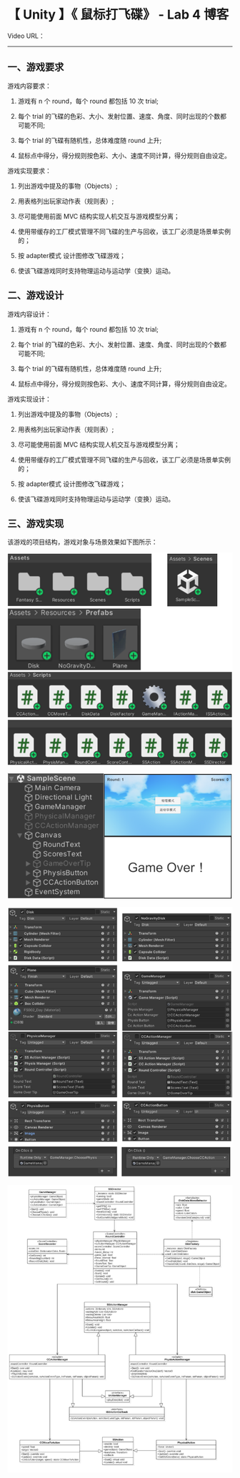 # 【 Unity 】《 鼠标打飞碟》 - Lab 4 博客 

Video URL：

---

## 一、游戏要求 

游戏内容要求：

1. 游戏有 n 个 round，每个 round 都包括 10 次 trial;

2. 每个 trial 的飞碟的色彩、大小、发射位置、速度、角度、同时出现的个数都可能不同;

3. 每个 trial 的飞碟有随机性，总体难度随 round 上升;

4. 鼠标点中得分，得分规则按色彩、大小、速度不同计算，得分规则自由设定。

游戏实现要求：

1. 列出游戏中提及的事物（Objects）;

2. 用表格列出玩家动作表（规则表）;

3. 尽可能使用前面 MVC 结构实现人机交互与游戏模型分离；
4. 使用带缓存的工厂模式管理不同飞碟的生产与回收，该工厂必须是场景单实例的；
5. 按 adapter模式 设计图修改飞碟游戏；

6. 使该飞碟游戏同时支持物理运动与运动学（变换）运动。

## 二、游戏设计 

游戏内容设计：

1. 游戏有 n 个 round，每个 round 都包括 10 次 trial;

2. 每个 trial 的飞碟的色彩、大小、发射位置、速度、角度、同时出现的个数都可能不同;

3. 每个 trial 的飞碟有随机性，总体难度随 round 上升;

4. 鼠标点中得分，得分规则按色彩、大小、速度不同计算，得分规则自由设定。

游戏实现设计：

1. 列出游戏中提及的事物（Objects）;

2. 用表格列出玩家动作表（规则表）;

3. 尽可能使用前面 MVC 结构实现人机交互与游戏模型分离；
4. 使用带缓存的工厂模式管理不同飞碟的生产与回收，该工厂必须是场景单实例的；
5. 按 adapter模式 设计图修改飞碟游戏；

6. 使该飞碟游戏同时支持物理运动与运动学（变换）运动。

## 三、游戏实现

该游戏的项目结构，游戏对象与场景效果如下图所示： 

![Image](./word/media/image1.png)

![Image](./word/media/image2.png)

![Image](./word/media/image3.png)

![Image](./word/media/Main.png)
